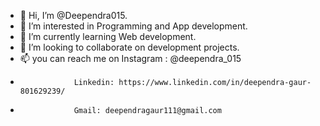 - 👋 Hi, I’m @Deependra015.
- 👀 I’m interested in Programming and App development.
- 🌱 I’m currently learning Web development.
- 💞️ I’m looking to collaborate on development projects. 
- 📫 you can reach me on Instagram : @deependra_015
-                 Linkedin: https://www.linkedin.com/in/deependra-gaur-801629239/
-                 Gmail: deependragaur111@gmail.com
                 
<!---
Deependra015/Deependra015 is a ✨ special ✨ repository because its `README.md` (this file) appears on your GitHub profile.
You can click the Preview link to take a look at your changes.
--->
